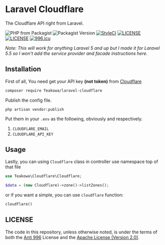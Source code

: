 # Laravel Cloudflare
The Cloudflare API right from Laravel.

![PHP from Packagist](https://img.shields.io/packagist/php-v/teakowa/laravel-cloudflare?style=flat-square)
![Packagist Version](https://img.shields.io/packagist/v/teakowa/laravel-cloudflare?style=flat-square)
[![StyleCI](https://github.styleci.io/repos/199674005/shield?branch=master)](https://github.styleci.io/repos/199674005)
[![LICENSE](https://img.shields.io/badge/License-Anti%20996-blue.svg?style=flat-square)](https://github.com/996icu/996.ICU/blob/master/LICENSE)
[![LICENSE](https://img.shields.io/badge/License-Apache--2.0-green.svg?style=flat-square)](https://github.com/996icu/996.ICU/blob/master/LICENSE)
[![996.icu](https://img.shields.io/badge/Link-996.icu-red.svg?style=flat-square)](https://996.icu)


*Note: This will work for anything Laravel 5 and up but I made it for Laravel 5.5 so I won't add the service provider and facade instructions here.*

## Installation

First of all, You need get your API key **(not token)** from [Cloudflare](https://dash.cloudflare.com/profile/api-tokens)

```sh
composer require Teakowa/laravel-cloudflare
```

Publish the config file.

```
php artisan vendor:publish
```

Put them in your `.env` as the following, obviously and respectively.
1. `CLOUDFLARE_EMAIL`
2. `CLOUDFLARE_API_KEY`

## Usage

Lastly, you can using `Cloudflare` class in controller use namespace top of that file

```php
use Teakowa\Cloudflare\Cloudflare;

$data = (new Cloudflare)->zone()->listZones();
```

or if you want a simple, you can use `cloudflare` function:

```php
cloudflare()
```

## LICENSE
The code in this repository, unless otherwise noted, is under the terms of both the [Anti 996](https://github.com/996icu/996.ICU/blob/master/LICENSE) License and the [Apache License (Version 2.0)]().